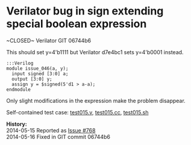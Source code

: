 
Verilator bug in sign extending special boolean expression
==========================================================

~CLOSED~ Verilator GIT 06744b6

This should set y=4'b1111 but Verilator d7e4bc1 sets y=4'b0001 instead.

    :::Verilog
    module issue_046(a, y);
      input signed [3:0] a;
      output [3:0] y;
      assign y = $signed(5'd1 > a-a);
    endmodule

Only slight modifications in the expression make the problem disappear.

Self-contained test case:
[test015.v](http://svn.clifford.at/handicraft/2014/verilatortest/test015.v),
[test015.cc](http://svn.clifford.at/handicraft/2014/verilatortest/test015.cc),
[test015.sh](http://svn.clifford.at/handicraft/2014/verilatortest/test015.sh)

**History:**  
2014-05-15 Reported as [Issue #768](http://www.veripool.org/issues/768-Verilator-Verilator-bug-in-sign-extending-special-boolean-expression)  
2014-05-16 Fixed in GIT commit 06744b6
